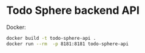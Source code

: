 # Todo Sphere backend API

Docker:

```bash
docker build -t todo-sphere-api .
docker run --rm  -p 8181:8181 todo-sphere-api
```
